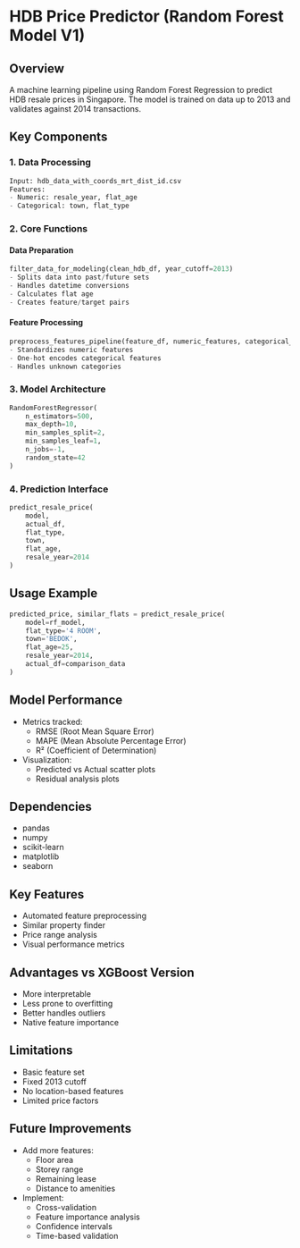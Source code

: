 # HDB Price Predictor (Random Forest Model V1)

## Overview
A machine learning pipeline using Random Forest Regression to predict HDB resale prices in Singapore. The model is trained on data up to 2013 and validates against 2014 transactions.

## Key Components

### 1. Data Processing
```python
Input: hdb_data_with_coords_mrt_dist_id.csv
Features:
- Numeric: resale_year, flat_age
- Categorical: town, flat_type
```

### 2. Core Functions

#### Data Preparation
```python
filter_data_for_modeling(clean_hdb_df, year_cutoff=2013)
- Splits data into past/future sets
- Handles datetime conversions
- Calculates flat age
- Creates feature/target pairs
```

#### Feature Processing
```python
preprocess_features_pipeline(feature_df, numeric_features, categorical_features, preprocessor, fit)
- Standardizes numeric features
- One-hot encodes categorical features
- Handles unknown categories
```

### 3. Model Architecture
```python
RandomForestRegressor(
    n_estimators=500,
    max_depth=10,
    min_samples_split=2,
    min_samples_leaf=1,
    n_jobs=-1,
    random_state=42
)
```

### 4. Prediction Interface
```python
predict_resale_price(
    model,
    actual_df,
    flat_type,
    town,
    flat_age,
    resale_year=2014
)
```

## Usage Example
```python
predicted_price, similar_flats = predict_resale_price(
    model=rf_model,
    flat_type='4 ROOM',
    town='BEDOK',
    flat_age=25,
    resale_year=2014,
    actual_df=comparison_data
)
```

## Model Performance
- Metrics tracked:
  - RMSE (Root Mean Square Error)
  - MAPE (Mean Absolute Percentage Error)
  - R² (Coefficient of Determination)
- Visualization:
  - Predicted vs Actual scatter plots
  - Residual analysis plots

## Dependencies
- pandas
- numpy
- scikit-learn
- matplotlib
- seaborn

## Key Features
- Automated feature preprocessing
- Similar property finder
- Price range analysis
- Visual performance metrics

## Advantages vs XGBoost Version
- More interpretable
- Less prone to overfitting
- Better handles outliers
- Native feature importance

## Limitations
- Basic feature set
- Fixed 2013 cutoff
- No location-based features
- Limited price factors

## Future Improvements
- Add more features:
  - Floor area
  - Storey range
  - Remaining lease
  - Distance to amenities
- Implement:
  - Cross-validation
  - Feature importance analysis
  - Confidence intervals
  - Time-based validation
